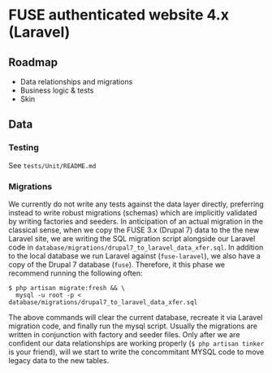 # FUSE authenticated website 4.x (Laravel)

## Roadmap

* Data relationships and migrations
* Business logic & tests
* Skin

## Data

### Testing

See `tests/Unit/README.md`

### Migrations

We currently do not write any tests against the data layer directly,
preferring instead to write robust migrations (schemas) which are implicitly
validated by writing factories and seeders. In anticipation of an actual
migration in the classical sense, when we copy the FUSE 3.x (Drupal 7) data to
the the new Laravel site, we are writing the SQL migration script alongside
our Laravel code in `database/migrations/drupal7_to_laravel_data_xfer.sql`. In
addition to the local database we run Laravel against (`fuse-laravel`), we also
have a copy of the Drupal 7 database (`fuse`). Therefore, it this phase we
recommend running the following often:

```
$ php artisan migrate:fresh && \
  mysql -u root -p < database/migrations/drupal7_to_laravel_data_xfer.sql
```

The above commands will clear the current database, recreate it via Laravel
migration code, and finally run the mysql script. Usually the migrations are
written in conjunction with factory and seeder files. Only after we are
confident our data relationships are working properly (`$ php artisan tinker`
is your friend), will we start to write the concommitant MYSQL code to move
legacy data to the new tables.
